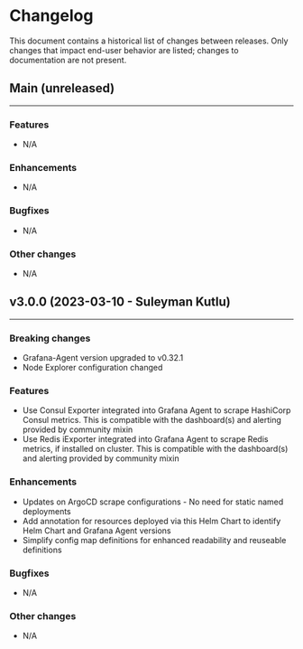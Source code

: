 # Changelog

This document contains a historical list of changes between releases. Only
changes that impact end-user behavior are listed; changes to documentation
are not present.

## Main (unreleased)

-----------------

### Features

- N/A

### Enhancements

- N/A

### Bugfixes

- N/A

### Other changes

- N/A

## v3.0.0 (2023-03-10 - Suleyman Kutlu)

-----------------

### Breaking changes

- Grafana-Agent version upgraded to v0.32.1
- Node Explorer configuration changed

### Features

- Use Consul Exporter integrated into Grafana Agent to scrape HashiCorp Consul metrics. This is compatible with the dashboard(s) and alerting provided by community mixin
- Use Redis iExporter integrated into Grafana Agent to scrape Redis metrics, if installed on cluster.  This is compatible with the dashboard(s) and alerting provided by community mixin

### Enhancements

- Updates on ArgoCD scrape configurations - No need for static named deployments
- Add annotation for resources deployed via this Helm Chart to identify Helm Chart and Grafana Agent versions
- Simplify config map definitions for enhanced readability and reuseable definitions

### Bugfixes

- N/A

### Other changes

- N/A

